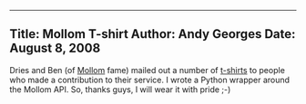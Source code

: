 -----
Title:  Mollom T-shirt
Author: Andy Georges
Date: August 8, 2008
-----







Dries and Ben (of [Mollom](http://mollom.com/) fame) mailed out a number
of [t-shirts](http://buytaert.net/mollom-tshirts) to people who made a
contribution to their service. I wrote a Python wrapper around the
Mollom API. So, thanks guys, I will wear it with pride ;-)




